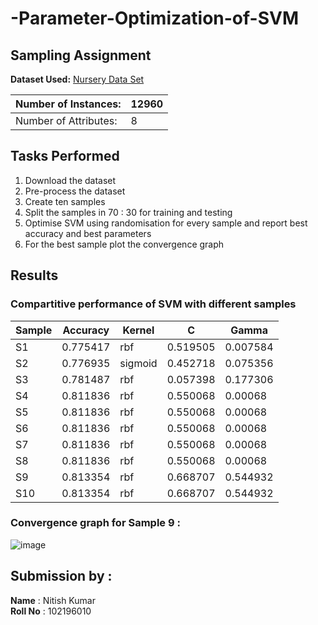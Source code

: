 # -Parameter-Optimization-of-SVM
## Sampling Assignment

**Dataset Used:** [Nursery Data Set](https://archive.ics.uci.edu/ml/machine-learning-databases/nursery/nursery.data)

| Number of Instances:  | 12960 |
|-----------------------|--------|
| Number of Attributes: | 8    |

## Tasks Performed
1. Download the dataset
2. Pre-process the dataset
3. Create ten samples 
4. Split the samples in  70 : 30 for training and testing
5. Optimise SVM using randomisation for every sample and report best accuracy and best parameters
6. For the best sample plot the convergence graph


## Results

### Compartitive performance of SVM with different samples
|Sample|	Accuracy |	Kernel |	C 	 |     Gamma |
|------|-----------|--------|---------|-----------|
|S1	|0.775417 |	rbf	   |0.519505	|0.007584 |
S2	|0.776935	|sigmoid	|0.452718	|0.075356|
S3	|0.781487	|rbf	|0.057398	|0.177306|
S4	|0.811836	|rbf	|0.550068	|0.00068|
S5	|0.811836	|rbf	|0.550068	|0.00068|
S6	|0.811836	|rbf	|0.550068	|0.00068|
S7	|0.811836	|rbf	|0.550068	|0.00068|
S8	|0.811836	|rbf	|0.550068	|0.00068|
S9	|0.813354	|rbf	|0.668707	|0.544932|
S10	|0.813354	|rbf	|0.668707	|0.544932|

### Convergence graph for Sample 9 : 
![image](https://user-images.githubusercontent.com/72706598/233004898-a8a5216a-bb06-47c6-aa0b-f2705f0fc97b.png)





## Submission by :
**Name** : Nitish Kumar
<br>
**Roll No** : 102196010


